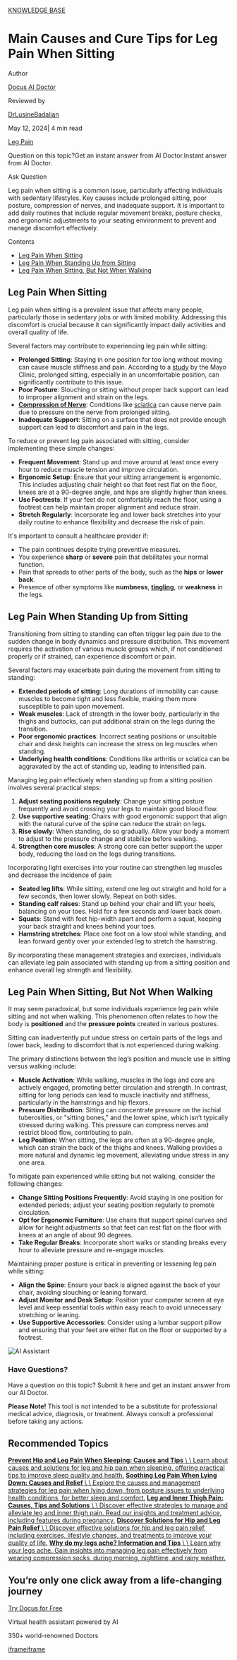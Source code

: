 [KNOWLEDGE BASE](https://docus.ai/knowledge-base)

# Main Causes and Cure Tips for Leg Pain When Sitting

Author

[Docus AI Doctor](https://docus.ai/ai-doctor)

Reviewed by

[DrLusineBadalian](https://docus.ai/author/dr-lusine-badalian)

May 12, 2024\| 4 min read

[Leg Pain](https://docus.ai/tags/leg-pain)

Question on this topic?Get an instant answer from AI Doctor.Instant answer from AI Doctor.

Ask Question

Leg pain when sitting is a common issue, particularly affecting individuals with sedentary lifestyles. Key causes include prolonged sitting, poor posture, compression of nerves, and inadequate support. It is important to add daily routines that include regular movement breaks, posture checks, and ergonomic adjustments to your seating environment to prevent and manage discomfort effectively.

Contents

- [Leg Pain When Sitting](https://docus.ai/knowledge-base/cure-tips-for-leg-pain-when-sitting#leg-pain-when-sitting)
- [Leg Pain When Standing Up from Sitting](https://docus.ai/knowledge-base/cure-tips-for-leg-pain-when-sitting#leg-pain-when-standing-up-from-sitting)
- [Leg Pain When Sitting, But Not When Walking](https://docus.ai/knowledge-base/cure-tips-for-leg-pain-when-sitting#leg-pain-when-sitting-but-not-when-walking)

## Leg Pain When Sitting

Leg pain when sitting is a prevalent issue that affects many people, particularly those in sedentary jobs or with limited mobility. Addressing this discomfort is crucial because it can significantly impact daily activities and overall quality of life.

Several factors may contribute to experiencing leg pain while sitting:

- **Prolonged Sitting**: Staying in one position for too long without moving can cause muscle stiffness and pain. According to a [study](https://www.mayoclinic.org/symptoms/leg-pain/expert-answers/leg-pain/faq-20058438) by the Mayo Clinic, prolonged sitting, especially in an uncomfortable position, can significantly contribute to this issue.
- **Poor Posture**: Slouching or sitting without proper back support can lead to improper alignment and strain on the legs.
- [**Compression of Nerve**](https://docus.ai/symptoms-guide/nerve-compression-syndrome): Conditions like [sciatica](https://docus.ai/symptoms-guide/immediate-relief-for-sciatica-pain) can cause nerve pain due to pressure on the nerve from prolonged sitting.
- **Inadequate Support**: Sitting on a surface that does not provide enough support can lead to discomfort and pain in the legs.

To reduce or prevent leg pain associated with sitting, consider implementing these simple changes:

- **Frequent Movement**: Stand up and move around at least once every hour to reduce muscle tension and improve circulation.
- **Ergonomic Setup**: Ensure that your sitting arrangement is ergonomic. This includes adjusting chair height so that feet rest flat on the floor, knees are at a 90-degree angle, and hips are slightly higher than knees.
- **Use Footrests**: If your feet do not comfortably reach the floor, using a footrest can help maintain proper alignment and reduce strain.
- **Stretch Regularly**: Incorporate leg and lower back stretches into your daily routine to enhance flexibility and decrease the risk of pain.

It's important to consult a healthcare provider if:

- The pain continues despite trying preventive measures.
- You experience **sharp** or **severe** pain that debilitates your normal function.
- Pain that spreads to other parts of the body, such as the **hips** or **lower back**.
- Presence of other symptoms like **numbness**, [**tingling**](https://docus.ai/symptoms-guide/tingling-in-lower-legs), or **weakness** in the legs.

## Leg Pain When Standing Up from Sitting

Transitioning from sitting to standing can often trigger leg pain due to the sudden change in body dynamics and pressure distribution. This movement requires the activation of various muscle groups which, if not conditioned properly or if strained, can experience discomfort or pain.

Several factors may exacerbate pain during the movement from sitting to standing:

- **Extended periods of sitting**: Long durations of immobility can cause muscles to become tight and less flexible, making them more susceptible to pain upon movement.
- **Weak muscles**: Lack of strength in the lower body, particularly in the thighs and buttocks, can put additional strain on the legs during the transition.
- **Poor ergonomic practices**: Incorrect seating positions or unsuitable chair and desk heights can increase the stress on leg muscles when standing.
- **Underlying health conditions**: Conditions like arthritis or sciatica can be aggravated by the act of standing up, leading to intensified pain.

Managing leg pain effectively when standing up from a sitting position involves several practical steps:

1. **Adjust seating positions regularly**: Change your sitting posture frequently and avoid crossing your legs to maintain good blood flow.
2. **Use supportive seating**: Chairs with good ergonomic support that align with the natural curve of the spine can reduce the strain on legs.
3. **Rise slowly**: When standing, do so gradually. Allow your body a moment to adjust to the pressure change and stabilize before walking.
4. **Strengthen core muscles**: A strong core can better support the upper body, reducing the load on the legs during transitions.

Incorporating light exercises into your routine can strengthen leg muscles and decrease the incidence of pain:

- **Seated leg lifts**: While sitting, extend one leg out straight and hold for a few seconds, then lower slowly. Repeat on both sides.
- **Standing calf raises**: Stand up behind your chair and lift your heels, balancing on your toes. Hold for a few seconds and lower back down.
- **Squats**: Stand with feet hip-width apart and perform a squat, keeping your back straight and knees behind your toes.
- **Hamstring stretches**: Place one foot on a low stool while standing, and lean forward gently over your extended leg to stretch the hamstring.

By incorporating these management strategies and exercises, individuals can alleviate leg pain associated with standing up from a sitting position and enhance overall leg strength and flexibility.

## Leg Pain When Sitting, But Not When Walking

It may seem paradoxical, but some individuals experience leg pain while sitting and not when walking. This phenomenon often relates to how the body is **positioned** and the **pressure points** created in various postures.

Sitting can inadvertently put undue stress on certain parts of the legs and lower back, leading to discomfort that is not experienced during walking.

The primary distinctions between the leg’s position and muscle use in sitting versus walking include:

- **Muscle Activation**: While walking, muscles in the legs and core are actively engaged, promoting better circulation and strength. In contrast, sitting for long periods can lead to muscle inactivity and stiffness, particularly in the hamstrings and hip flexors.
- **Pressure Distribution**: Sitting can concentrate pressure on the ischial tuberosities, or "sitting bones," and the lower spine, which isn’t typically stressed during walking. This pressure can compress nerves and restrict blood flow, contributing to pain.
- **Leg Position**: When sitting, the legs are often at a 90-degree angle, which can strain the back of the thighs and knees. Walking provides a more natural and dynamic leg movement, alleviating undue stress in any one area.

To mitigate pain experienced while sitting but not walking, consider the following changes:

- **Change Sitting Positions Frequently**: Avoid staying in one position for extended periods; adjust your seating position regularly to promote circulation.
- **Opt for Ergonomic Furniture**: Use chairs that support spinal curves and allow for height adjustments so that feet can rest flat on the floor with knees at an angle of about 90 degrees.
- **Take Regular Breaks**: Incorporate short walks or standing breaks every hour to alleviate pressure and re-engage muscles.

Maintaining proper posture is critical in preventing or lessening leg pain while sitting:

- **Align the Spine**: Ensure your back is aligned against the back of your chair, avoiding slouching or leaning forward.
- **Adjust Monitor and Desk Setup**: Position your computer screen at eye level and keep essential tools within easy reach to avoid unnecessary stretching or leaning.
- **Use Supportive Accessories**: Consider using a lumbar support pillow and ensuring that your feet are either flat on the floor or supported by a footrest.

![AI Assistant](https://docus.ai/images/small-assistant.png)

### Have Questions?

Have a question on this topic? Submit it here and get an instant answer from our AI Doctor.

**Please Note!** This tool is not intended to be a substitute for professional medical advice, diagnosis, or treatment. Always consult a professional before taking any actions.

## Recommended Topics

[**Prevent Hip and Leg Pain When Sleeping: Causes and Tips** \\
\\
Learn about causes and solutions for leg and hip pain when sleeping, offering practical tips to improve sleep quality and health.](https://docus.ai/knowledge-base/prevent-hip-and-leg-pain-when-sleeping) [**Soothing Leg Pain When Lying Down: Causes and Relief** \\
\\
Explore the causes and management strategies for leg pain when lying down, from posture issues to underlying health conditions, for better sleep and comfort.](https://docus.ai/knowledge-base/soothing-leg-pain-when-lying-down) [**Leg and Inner Thigh Pain: Causes, Tips and Solutions** \\
\\
Discover effective strategies to manage and alleviate leg and inner thigh pain. Read our insights and treatment advice, including features during pregnancy.](https://docus.ai/knowledge-base/leg-and-inner-thigh-pain) [**Discover Solutions for Hip and Leg Pain Relief** \\
\\
Discover effective solutions for hip and leg pain relief, including exercises, lifestyle changes, and treatments to improve your quality of life.](https://docus.ai/knowledge-base/solutions-for-hip-and-leg-pain) [**Why do my legs ache? Information and Tips** \\
\\
Learn why your legs ache. Gain insights into managing leg pain effectively from wearing compression socks, during morning, nighttime, and rainy weather.](https://docus.ai/knowledge-base/why-do-my-legs-ache)

## You’re only one click away from a life-changing journey

[Try Docus for Free](https://my.docus.ai/auth/signup)

Virtual health assistant powered by AI

350+ world-renowned Doctors

[iframe](https://td.doubleclick.net/td/ga/rul?tid=G-C1NR4HEC74&gacid=1845970557.1741381712&gtm=45je5362v874030715z8849365654za200zb849365654&dma=0&gcs=G1--&gcd=13l3l3R3l5l1&npa=0&pscdl=noapi&aip=1&fledge=1&frm=0&tag_exp=102067808~102482433~102539968~102587591~102640600~102717422~102788824~102791783~102825836&z=1824744085)[iframe](https://td.doubleclick.net/td/rul/11076298198?random=1741381712276&cv=11&fst=1741381712276&fmt=3&bg=ffffff&guid=ON&async=1&gtm=45je5362v874030715z8849365654za200zb849365654&gcd=13l3l3R3l5l1&dma=0&tag_exp=102067808~102482433~102539968~102587591~102640600~102717422~102788824~102791783~102825836&u_w=1280&u_h=1024&url=https%3A%2F%2Fdocus.ai%2Fknowledge-base%2Fcure-tips-for-leg-pain-when-sitting&hn=www.googleadservices.com&frm=0&tiba=Main%20Causes%20and%20Cure%20Tips%20for%20Leg%20Pain%20When%20Sitting&npa=0&pscdl=noapi&auid=1035654607.1741381712&uaa=&uab=&uafvl=&uamb=0&uam=&uap=&uapv=&uaw=0&fledge=1&data=event%3Dgtag.config)